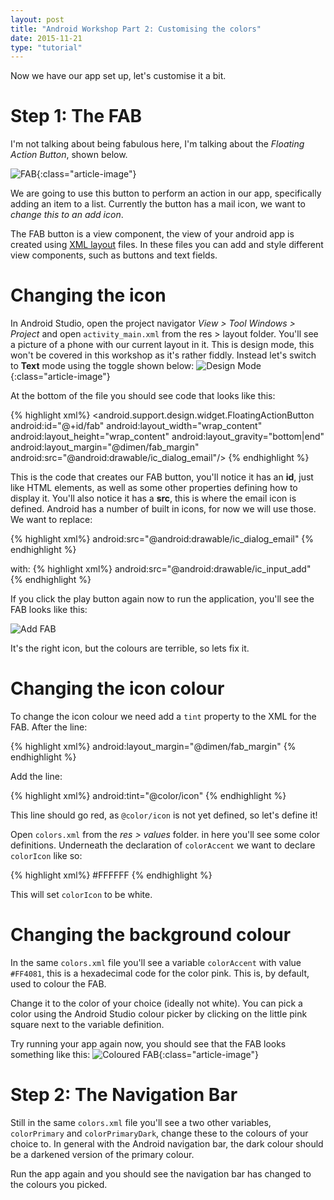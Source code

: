 ```yaml
---
layout: post
title: "Android Workshop Part 2: Customising the colors"
date: 2015-11-21
type: "tutorial"
---
```


Now we have our app set up, let's customise it a bit.

Step 1: The FAB
==================

I'm not talking about being fabulous here, I'm talking about the *Floating Action Button*, shown below.

![FAB]({{site.url}}/images/posts/AndroidWorkshops/FAB.png){:class="article-image"}

We are going to use this button to perform an action in our app, specifically adding an item to a list.
Currently the button has a mail icon, we want to *change this to an add icon*.

The FAB button is a view component, the view of your android app is created using
[XML layout](http://developer.android.com/guide/topics/ui/declaring-layout.html) files. In these files you can add 
and style different view components, such as buttons and text fields.

Changing the icon
==================

In Android Studio, open the project navigator *View > Tool Windows > Project* and
open `activity_main.xml` from the res > layout folder. You'll see a picture of a phone with our current layout in it.
 This is design mode, this won't be covered in this workshop as it's rather fiddly. Instead let's switch to **Text** 
 mode using the toggle shown below:
![Design Mode]({{site.url}}/images/posts/AndroidWorkshops/DesignMode.png){:class="article-image"}

At the bottom of the file you should see code that looks like this:

{% highlight xml%}
<android.support.design.widget.FloatingActionButton
        android:id="@+id/fab"
        android:layout_width="wrap_content"
        android:layout_height="wrap_content"
        android:layout_gravity="bottom|end"
        android:layout_margin="@dimen/fab_margin"
        android:src="@android:drawable/ic_dialog_email"/>
{% endhighlight %}

This is the code that creates our FAB button, you'll notice it has an **id**, just like HTML elements, as
well as some other properties defining how to display it. You'll also notice it has a **src**, this is where
the email icon is defined. Android has a number of built in icons, for now we will use those. We want to
replace:

{% highlight xml%}
android:src="@android:drawable/ic_dialog_email"
{% endhighlight %}

with:
{% highlight xml%}
android:src="@android:drawable/ic_input_add"
{% endhighlight %}

If you click the play button again now to run the application, you'll see the FAB looks like this:

![Add FAB]({{site.url}}/images/posts/AndroidWorkshops/AddFAB.png)

It's the right icon, but the colours are terrible, so lets fix it.

Changing the icon colour
==================

To change the icon colour we need add a `tint` property to the XML for the FAB. After the line:

{% highlight xml%}
android:layout_margin="@dimen/fab_margin"
{% endhighlight %}

Add the line:

{% highlight xml%}
android:tint="@color/icon"
{% endhighlight %}

This line should go red, as `@color/icon` is not yet defined, so let's define it!

Open `colors.xml` from the *res > values* folder. in here you'll see some color definitions.
Underneath the declaration of `colorAccent` we want to declare `colorIcon` like so:

{% highlight xml%}
<color name="colorIcon">#FFFFFF</color>
{% endhighlight %}

This will set `colorIcon` to be white.

Changing the background colour
==================

In the same `colors.xml` file you'll see a variable `colorAccent`
with value `#FF4081`, this is a hexadecimal code for the color pink. This is, by default, used to colour the FAB.

Change it to the color of your choice (ideally not white). You can pick a color using the Android Studio colour 
picker by clicking on the little pink square next to the variable definition.

Try running your app again now, you should see that the FAB looks something like this:
![Coloured FAB]({{site.url}}/images/posts/AndroidWorkshops/FABColoured.png){:class="article-image"}

Step 2: The Navigation Bar
==================

Still in the same `colors.xml` file you'll see a two other variables, `colorPrimary` and  `colorPrimaryDark`, change 
these to the colours of your choice to. In general with the Android navigation bar, the dark colour should be a 
darkened version of the primary colour.

Run the app again and you should see the navigation bar has changed to the colours you picked.